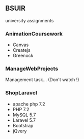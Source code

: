 ## BSUIR
university assignments


### AnimationCoursework
+ Canvas
+ Createjs
+ Greenock


### ManageWebProjects
Management task...
(Don't watch !)


### ShopLaravel
+ apache php 7.2
+ PHP 7.2
+ MySQL 5.7
+ Laravel 5.7
+ Bootstrap
+ jQvery
